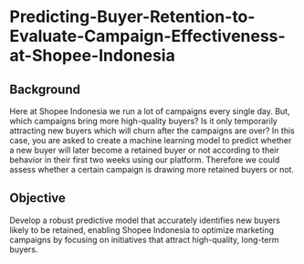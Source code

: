 # Predicting-Buyer-Retention-to-Evaluate-Campaign-Effectiveness-at-Shopee-Indonesia

## Background

Here at Shopee Indonesia we run a lot of campaigns every single day. But, which campaigns bring more high-quality buyers? Is it only temporarily attracting new buyers which will churn after the campaigns are over? In this case, you are asked to create a machine learning model to predict whether a new buyer will later become a retained buyer or not according to their behavior in their first two weeks using our platform. Therefore we could assess whether a certain campaign is drawing more retained buyers or not.

## Objective

Develop a robust predictive model that accurately identifies new buyers likely to be retained, enabling Shopee Indonesia to optimize marketing campaigns by focusing on initiatives that attract high-quality, long-term buyers.